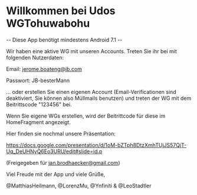 # Willkommen bei Udos WGTohuwabohu
-- Diese App benötigt mindestens Android 7.1 --

Wir haben eine aktive WG mit unseren Accounts.
Treten Sie ihr bei mit folgenden Nutzerdaten:

Email: jerome.boateng@jb.com

Passwort: JB-besterMann


... oder erstellen Sie einen eigenen Account (Email-Verificationen sind deaktiviert, Sie können also Müllmails benutzen)
und treten der WG mit dem Beitrittscode "123456" bei.

Wenn Sie eigene WGs erstellen, wird der Beitrittcode für diese im HomeFragment angezeigt.


Hier finden sie nochmal unsere Präsentation:

https://docs.google.com/presentation/d/1oM-bZTph8DtzXmhTUjJS57QjT-Uq_DeUHNyQ6Eo3URU/edit#slide=id.p

(Freigegeben für jan.brodhaecker@gmail.com)

Viel Freude mit der App und viele Grüße,

@MatthiasHeilmann, @LorenzMu, @Ynfiniti & @LeoStadtler
